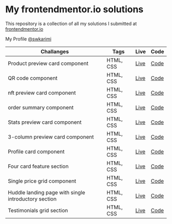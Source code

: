 # My frontendmentor.io solutions

This repository is a collection of all my solutions I submitted at [frontendmentor.io ](https://www.frontendmentor.io/)

My Profile [@swkarimi](https://www.frontendmentor.io/profile/swkarimi)

| Challanges                                           | Tags      | Live                                                           | Code                                                                                                                                            |
| ---------------------------------------------------- | --------- | -------------------------------------------------------------- | ----------------------------------------------------------------------------------------------------------------------------------------------- |
| Product preview card component                       | HTML, CSS | <a href="https://fe001m.netlify.app/" target="_blank">Live</a> | <a href="https://github.com/swkarimi/frontendmentor.io/tree/main/product-preview-card-component" target="_blank">Code</a>                       |
| QR code component                                    | HTML, CSS | <a href="https://fe002m.netlify.app/" target="_blank">Live</a> | <a href="https://github.com/swkarimi/frontendmentor.io/tree/main/qr-code-component" target="_blank">Code</a>                                    |
| nft preview card component                           | HTML, CSS | <a href="https://fe003m.netlify.app/" target="_blank">Live</a> | <a href="https://github.com/swkarimi/frontendmentor.io/tree/main/qr-code-component" target="_blank">Code</a>                                    |
| order summary component                              | HTML, CSS | <a href="https://fe004m.netlify.app/" target="_blank">Live</a> | <a href="https://github.com/swkarimi/frontendmentor.io/tree/main/order-summary-component" target="_blank">Code</a>                              |
| Stats preview card component                         | HTML, CSS | <a href="https://fe005m.netlify.app/" target="_blank">Live</a> | <a href="https://github.com/swkarimi/frontendmentor.io/tree/main/stats-preview-card-component" target="_blank">Code</a>                         |
| 3-column preview card component                      | HTML, CSS | <a href="https://fe006m.netlify.app/" target="_blank">Live</a> | <a href="https://github.com/swkarimi/frontendmentor.io/tree/main/3-column-preview-card-component" target="_blank">Code</a>                      |
| Profile card component                               | HTML, CSS | <a href="https://fe007m.netlify.app/" target="_blank">Live</a> | <a href="https://github.com/swkarimi/frontendmentor.io/tree/main/profile-card-component" target="_blank">Code</a>                               |
| Four card feature section                            | HTML, CSS | <a href="https://fe009m.netlify.app/" target="_blank">Live</a> | <a href="https://github.com/swkarimi/frontendmentor.io/tree/main/four-card-feature-section" target="_blank">Code</a>                            |
| Single price grid component                          | HTML, CSS | <a href="https://fe010m.netlify.app/" target="_blank">Live</a> | <a href="https://github.com/swkarimi/frontendmentor.io/tree/main/single-price-grid-component" target="_blank">Code</a>                          |
| Huddle landing page with single introductory section | HTML, CSS | <a href="https://fe011m.netlify.app/" target="_blank">Live</a> | <a href="https://github.com/swkarimi/frontendmentor.io/tree/main/huddle-landing-page-with-single-introductory-section" target="_blank">Code</a> |
| Testimonials grid section                            | HTML, CSS | <a href="https://fe012m.netlify.app/" target="_blank">Live</a> | <a href="https://github.com/swkarimi/frontendmentor.io/tree/main/testimonials-grid-section-main" target="_blank">Code</a>                       |
